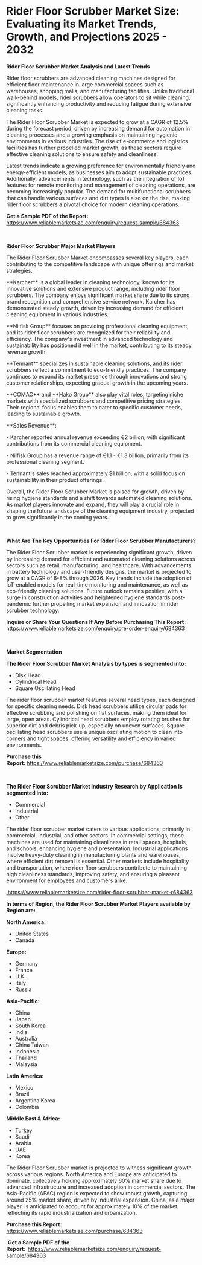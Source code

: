 <p><h1>Rider Floor Scrubber Market Size: Evaluating its Market Trends, Growth, and Projections 2025 - 2032</h1></p><p><strong>Rider Floor Scrubber Market Analysis and Latest Trends</strong></p>
<p><p>Rider floor scrubbers are advanced cleaning machines designed for efficient floor maintenance in large commercial spaces such as warehouses, shopping malls, and manufacturing facilities. Unlike traditional walk-behind models, rider scrubbers allow operators to sit while cleaning, significantly enhancing productivity and reducing fatigue during extensive cleaning tasks.</p><p>The Rider Floor Scrubber Market is expected to grow at a CAGR of 12.5% during the forecast period, driven by increasing demand for automation in cleaning processes and a growing emphasis on maintaining hygienic environments in various industries. The rise of e-commerce and logistics facilities has further propelled market growth, as these sectors require effective cleaning solutions to ensure safety and cleanliness.</p><p>Latest trends indicate a growing preference for environmentally friendly and energy-efficient models, as businesses aim to adopt sustainable practices. Additionally, advancements in technology, such as the integration of IoT features for remote monitoring and management of cleaning operations, are becoming increasingly popular. The demand for multifunctional scrubbers that can handle various surfaces and dirt types is also on the rise, making rider floor scrubbers a pivotal choice for modern cleaning operations.</p></p>
<p><strong>Get a Sample PDF of the Report:&nbsp;</strong> <a href="https://www.reliablemarketsize.com/enquiry/request-sample/684363?utm_campaign=3121&utm_medium=2&utm_source=Github&utm_content=ia&utm_term=17042025&utm_id=rider-floor-scrubber">https://www.reliablemarketsize.com/enquiry/request-sample/684363</a></p>
<p>&nbsp;</p>
<p><strong>Rider Floor Scrubber Major Market Players</strong></p>
<p><p>The Rider Floor Scrubber Market encompasses several key players, each contributing to the competitive landscape with unique offerings and market strategies. </p><p>**Karcher** is a global leader in cleaning technology, known for its innovative solutions and extensive product range, including rider floor scrubbers. The company enjoys significant market share due to its strong brand recognition and comprehensive service network. Karcher has demonstrated steady growth, driven by increasing demand for efficient cleaning equipment in various industries.</p><p>**Nilfisk Group** focuses on providing professional cleaning equipment, and its rider floor scrubbers are recognized for their reliability and efficiency. The company's investment in advanced technology and sustainability has positioned it well in the market, contributing to its steady revenue growth.</p><p>**Tennant** specializes in sustainable cleaning solutions, and its rider scrubbers reflect a commitment to eco-friendly practices. The company continues to expand its market presence through innovations and strong customer relationships, expecting gradual growth in the upcoming years.</p><p>**COMAC** and **Hako Group** also play vital roles, targeting niche markets with specialized scrubbers and competitive pricing strategies. Their regional focus enables them to cater to specific customer needs, leading to sustainable growth.</p><p>**Sales Revenue**: </p><p>- Karcher reported annual revenue exceeding €2 billion, with significant contributions from its commercial cleaning equipment.</p><p>- Nilfisk Group has a revenue range of €1.1 - €1.3 billion, primarily from its professional cleaning segment.</p><p>- Tennant's sales reached approximately $1 billion, with a solid focus on sustainability in their product offerings.</p><p>Overall, the Rider Floor Scrubber Market is poised for growth, driven by rising hygiene standards and a shift towards automated cleaning solutions. As market players innovate and expand, they will play a crucial role in shaping the future landscape of the cleaning equipment industry, projected to grow significantly in the coming years.</p></p>
<p>&nbsp;</p>
<p><strong>What Are The Key Opportunities For Rider Floor Scrubber Manufacturers?</strong></p>
<p><p>The Rider Floor Scrubber market is experiencing significant growth, driven by increasing demand for efficient and automated cleaning solutions across sectors such as retail, manufacturing, and healthcare. With advancements in battery technology and user-friendly designs, the market is projected to grow at a CAGR of 6-8% through 2026. Key trends include the adoption of IoT-enabled models for real-time monitoring and maintenance, as well as eco-friendly cleaning solutions. Future outlook remains positive, with a surge in construction activities and heightened hygiene standards post-pandemic further propelling market expansion and innovation in rider scrubber technology.</p></p>
<p><strong>Inquire or Share Your Questions If Any Before Purchasing This Report:</strong> <a href="https://www.reliablemarketsize.com/enquiry/pre-order-enquiry/684363?utm_campaign=3121&utm_medium=2&utm_source=Github&utm_content=ia&utm_term=17042025&utm_id=rider-floor-scrubber">https://www.reliablemarketsize.com/enquiry/pre-order-enquiry/684363</a></p>
<p>&nbsp;</p>
<p><strong>Market Segmentation</strong></p>
<p><strong>The Rider Floor Scrubber Market Analysis by types is segmented into:</strong></p>
<p><ul><li>Disk Head</li><li>Cylindrical Head</li><li>Square Oscillating Head</li></ul></p>
<p><p>The rider floor scrubber market features several head types, each designed for specific cleaning needs. Disk head scrubbers utilize circular pads for effective scrubbing and polishing on flat surfaces, making them ideal for large, open areas. Cylindrical head scrubbers employ rotating brushes for superior dirt and debris pick-up, especially on uneven surfaces. Square oscillating head scrubbers use a unique oscillating motion to clean into corners and tight spaces, offering versatility and efficiency in varied environments.</p></p>
<p><strong>Purchase this Report:&nbsp;</strong><a href="https://www.reliablemarketsize.com/purchase/684363?utm_campaign=3121&utm_medium=2&utm_source=Github&utm_content=ia&utm_term=17042025&utm_id=rider-floor-scrubber">https://www.reliablemarketsize.com/purchase/684363</a></p>
<p>&nbsp;</p>
<p><strong>The Rider Floor Scrubber Market Industry Research by Application is segmented into:</strong></p>
<p><ul><li>Commercial</li><li>Industrial</li><li>Other</li></ul></p>
<p><p>The rider floor scrubber market caters to various applications, primarily in commercial, industrial, and other sectors. In commercial settings, these machines are used for maintaining cleanliness in retail spaces, hospitals, and schools, enhancing hygiene and presentation. Industrial applications involve heavy-duty cleaning in manufacturing plants and warehouses, where efficient dirt removal is essential. Other markets include hospitality and transportation, where rider floor scrubbers contribute to maintaining high cleanliness standards, improving safety, and ensuring a pleasant environment for employees and customers alike.</p></p>
<p><a href="https://www.reliablemarketsize.com/rider-floor-scrubber-market-r684363?utm_campaign=3121&utm_medium=2&utm_source=Github&utm_content=ia&utm_term=17042025&utm_id=rider-floor-scrubber">&nbsp;https://www.reliablemarketsize.com/rider-floor-scrubber-market-r684363</a></p>
<p><strong>In terms of Region, the Rider Floor Scrubber Market Players available by Region are:</strong></p>
<p>
    <p> <strong> North America: </strong>
        <ul>
            <li>United States</li>
            <li>Canada</li>
        </ul>
        </p> 
    <p> <strong> Europe: </strong>
        <ul>
            <li>Germany</li>
            <li>France</li>
            <li>U.K.</li>
            <li>Italy</li>
            <li>Russia</li>
        </ul>
        </p> 
    <p> <strong> Asia-Pacific: </strong>
        <ul>
            <li>China</li>
            <li>Japan</li>
            <li>South Korea</li>
            <li>India</li>
            <li>Australia</li>
            <li>China Taiwan</li>
            <li>Indonesia</li>
            <li>Thailand</li>
            <li>Malaysia</li>
        </ul>
        </p> 
    <p> <strong> Latin America: </strong>
        <ul>
            <li>Mexico</li>
            <li>Brazil</li>
            <li>Argentina Korea</li>
            <li>Colombia</li>
        </ul>
        </p> 
    <p> <strong> Middle East & Africa: </strong>
        <ul>
            <li>Turkey</li>
            <li>Saudi</li>
            <li>Arabia</li>
            <li>UAE</li>
            <li>Korea</li>
        </ul>
    </p>
    </p>
<p><p>The Rider Floor Scrubber market is projected to witness significant growth across various regions. North America and Europe are anticipated to dominate, collectively holding approximately 60% market share due to advanced infrastructure and increased adoption in commercial sectors. The Asia-Pacific (APAC) region is expected to show robust growth, capturing around 25% market share, driven by industrial expansion. China, as a major player, is anticipated to account for approximately 10% of the market, reflecting its rapid industrialization and urbanization.</p></p>
<p><strong>Purchase this Report: </strong><a href="https://www.reliablemarketsize.com/purchase/684363?utm_campaign=3121&utm_medium=2&utm_source=Github&utm_content=ia&utm_term=17042025&utm_id=rider-floor-scrubber">https://www.reliablemarketsize.com/purchase/684363</a></p>
<p>&nbsp;<strong>Get a Sample PDF of the Report:&nbsp;&nbsp;</strong><a href="https://www.reliablemarketsize.com/enquiry/request-sample/684363?utm_campaign=3121&utm_medium=2&utm_source=Github&utm_content=ia&utm_term=17042025&utm_id=rider-floor-scrubber">https://www.reliablemarketsize.com/enquiry/request-sample/684363</a></p>
<p><strong></strong></p>
<p><p></p><p></p><p></p></p>